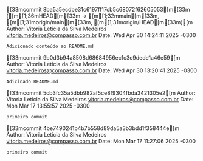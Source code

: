[33mcommit 8ba5a5ecdbe31c6197ff17cb5c68072f62605053[m[33m ([m[1;36mHEAD[m[33m -> [m[1;32mmain[m[33m, [m[1;31morigin/main[m[33m, [m[1;31morigin/HEAD[m[33m)[m
Author: Vitoria Leticia da Silva Medeiros <vitoria.medeiros@compasso.com.br>
Date:   Wed Apr 30 14:24:11 2025 -0300

    Adicionado conteúdo ao README.md

[33mcommit 9b0d3b94a8508d68684956ec1c3c9dede1a46e59[m
Author: Vitoria Leticia da Silva Medeiros <vitoria.medeiros@compasso.com.br>
Date:   Wed Apr 30 13:20:41 2025 -0300

    Adicinado README.md

[33mcommit 5cb3fc35a5dbb982af5ce8f9304fbda3421305e2[m
Author: Vitoria Leticia da Silva Medeiros <vitoria.medeiros@compasso.com.br>
Date:   Mon Mar 17 13:55:57 2025 -0300

    primeiro commit

[33mcommit 4be7490241b4b7b558d89da5a3b3bdd1f358444e[m
Author: Vitoria Leticia da Silva Medeiros <vitoria.medeiros@compasso.com.br>
Date:   Mon Mar 17 11:27:06 2025 -0300

    primeiro commit
